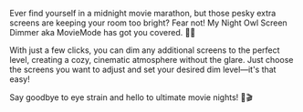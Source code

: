 Ever find yourself in a midnight movie marathon, but those pesky extra screens are keeping your room too bright? Fear not! My Night Owl Screen Dimmer aka MovieMode has got you covered. 🦉✨

With just a few clicks, you can dim any additional screens to the perfect level, creating a cozy, cinematic atmosphere without the glare. Just choose the screens you want to adjust and set your desired dim level—it's that easy!

Say goodbye to eye strain and hello to ultimate movie nights! 🍿🎬
